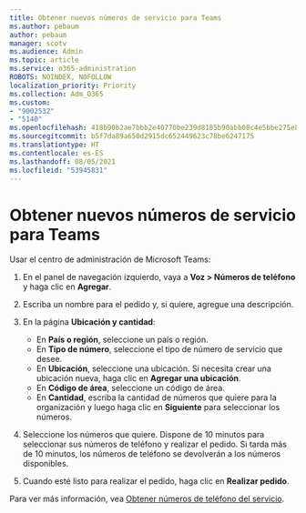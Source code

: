 ```yaml
---
title: Obtener nuevos números de servicio para Teams
ms.author: pebaum
author: pebaum
manager: scotv
ms.audience: Admin
ms.topic: article
ms.service: o365-administration
ROBOTS: NOINDEX, NOFOLLOW
localization_priority: Priority
ms.collection: Adm_O365
ms.custom:
- "9002532"
- "5140"
ms.openlocfilehash: 418b90b2ae7bbb2e40770be239d8185b90abb08c4e5bbe275e80f64966e97413
ms.sourcegitcommit: b5f7da89a650d2915dc652449623c78be6247175
ms.translationtype: HT
ms.contentlocale: es-ES
ms.lasthandoff: 08/05/2021
ms.locfileid: "53945831"
---
```

# <a name="get-new-service-numbers-for-teams"></a>Obtener nuevos números de servicio para Teams

Usar el centro de administración de Microsoft Teams:

1. En el panel de navegación izquierdo, vaya a **Voz > Números de teléfono** y haga clic en **Agregar**.
2. Escriba un nombre para el pedido y, si quiere, agregue una descripción.
3. En la página **Ubicación y cantidad**:

    - En **País o región**, seleccione un país o región.
    - En **Tipo de número**, seleccione el tipo de número de servicio que desee.
    - En **Ubicación**, seleccione una ubicación. Si necesita crear una ubicación nueva, haga clic en **Agregar una ubicación**.
    - En **Código de área**, seleccione un código de área.
    - En **Cantidad**, escriba la cantidad de números que quiere para la organización y luego haga clic en **Siguiente** para seleccionar los números.
    
4. Seleccione los números que quiere. Dispone de 10 minutos para seleccionar sus números de teléfono y realizar el pedido. Si tarda más de 10 minutos, los números de teléfono se devolverán a los números disponibles.
5. Cuando esté listo para realizar el pedido, haga clic en **Realizar pedido**.

Para ver más información, vea [Obtener números de teléfono del servicio](https://docs.microsoft.com/microsoftteams/getting-service-phone-numbers).
